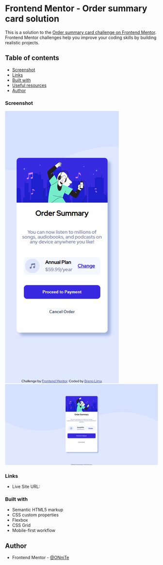 # Frontend Mentor - Order summary card solution

This is a solution to the [Order summary card challenge on Frontend Mentor](https://www.frontendmentor.io/challenges/order-summary-component-QlPmajDUj). Frontend Mentor challenges help you improve your coding skills by building realistic projects. 

## Table of contents
  - [Screenshot](#screenshot)
  - [Links](#links)
  - [Built with](#built-with)
  - [Useful resources](#useful-resources)
  - [Author](#author)


### Screenshot

![Mobile](./img_README/mobile.png)
![Desktop](./img_README/Desktop.png)

### Links

- Live Site URL: [](https://your-live-site-url.com)

### Built with

- Semantic HTML5 markup
- CSS custom properties
- Flexbox
- CSS Grid
- Mobile-first workflow

## Author

- Frontend Mentor - [@ONniTe](https://www.frontendmentor.io/profile/ONniTe)

